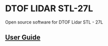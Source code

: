 # DTOF LIDAR STL-27L

Open source software for DTOF Lidar STL - 27L

## [User Guide](https://spotpear.com/index/study/detail/id/1043.html)



